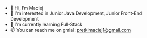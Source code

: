 - 👋 Hi, I’m Maciej
- 👀 I’m interested in Junior Java Development, Junior Front-End Development 
- 🌱 I’m currently learning Full-Stack
- 📫 You can reach me on gmial: pretkimaciej1@gmail.com 

<!---
Maciek-prog/Maciek-prog is a ✨ special ✨ repository because its `README.md` (this file) appears on your GitHub profile.
You can click the Preview link to take a look at your changes.
--->
